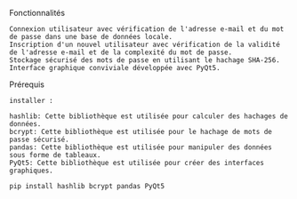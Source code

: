 Fonctionnalités

    Connexion utilisateur avec vérification de l'adresse e-mail et du mot de passe dans une base de données locale.
    Inscription d'un nouvel utilisateur avec vérification de la validité de l'adresse e-mail et de la complexité du mot de passe.
    Stockage sécurisé des mots de passe en utilisant le hachage SHA-256.
    Interface graphique conviviale développée avec PyQt5.

Prérequis

    installer :
    
    hashlib: Cette bibliothèque est utilisée pour calculer des hachages de données.
    bcrypt: Cette bibliothèque est utilisée pour le hachage de mots de passe sécurisé.
    pandas: Cette bibliothèque est utilisée pour manipuler des données sous forme de tableaux.
    PyQt5: Cette bibliothèque est utilisée pour créer des interfaces graphiques.

    pip install hashlib bcrypt pandas PyQt5

